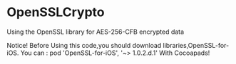 # OpenSSLCrypto
Using the OpenSSL library for AES-256-CFB encrypted data

Notice!
Before Using this code,you should download libraries,OpenSSL-for-iOS. You can :
      pod 'OpenSSL-for-iOS', '~> 1.0.2.d.1'
With Cocoapads!
